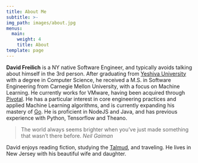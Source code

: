 ```yaml
---
title: About Me
subtitle: >-
img_path: images/about.jpg
menus:
  main:
    weight: 4
    title: About
template: page
---
```


**David Freilich** is a NY native Software Engineer, and typically avoids talking about himself in the 3rd person. After graduating from [Yeshiva University](https://www.yu.edu/yeshiva-college/ug/computer-science) with a degree in Computer Science, he received a M.S. in Software Engineering from Carnegie Mellon University, with a focus on Machine Learning. He currently works for VMware, having been acquired through [Pivotal](https://ir.vmware.com/overview/press-releases/press-release-details/2019/VMware-Completes-Acquisition-of-Pivotal/default.aspx). He has a particular interest in core engineering practices and applied Machine Learning algorithms, and is currently expanding his mastery of [Go](https://golang.org/). He is proficient in NodeJS and Java, and has previous experience with Python, Tensorflow and Theano.

>The world always seems brighter when you’ve just made something that wasn’t there before. <cite>Neil Gaiman</cite>

David enjoys reading fiction, studying the [Talmud](https://en.wikipedia.org/wiki/Daf_Yomi), and traveling. He lives in New Jersey with his beautiful wife and daughter.

